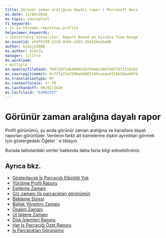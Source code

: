 ```yaml
---
title: Görünür zaman aralığına dayalı rapor | Microsoft Docs
ms.date: 11/04/2016
ms.topic: conceptual
f1_keywords:
- vs.cv.threads.reportnav.profile
helpviewer_keywords:
- Concurrency Visualizer, Report Based on Visible Time Range
ms.assetid: ef4f6259-a110-43b6-a325-364154e1ba00
author: mikejo5000
ms.author: mikejo
manager: jillfra
ms.workload:
- multiple
ms.openlocfilehash: fd4758f5484089e58f50462300f48f76f1538381
ms.sourcegitcommit: 6cfffa72af599a9d667249caaaa411bb28ea69fd
ms.translationtype: MT
ms.contentlocale: tr-TR
ms.lasthandoff: 09/02/2020
ms.locfileid: "63002337"
---
```

# <a name="report-based-on-visible-time-range"></a>Görünür zaman aralığına dayalı rapor
Profil görünümü, şu anda görünür zaman aralığına ve kanallara dayalı raporları görüntüler. Verilerin farklı alt kümelerine ilişkin ayrıntıları görmek için göstergedeki Öğeler ' e tıklayın.

 Burada tablolardaki veriler hakkında daha fazla bilgi edinebilirsiniz.

## <a name="see-also"></a>Ayrıca bkz.
- [Gösterilecek İş Parçacığı Etkinliği Yok](../profiling/no-thread-activity-to-show-threads-view.md)
- [Yürütme Profil Raporu](../profiling/execution-profile-report.md)
- [Eşitleme Zamanı](../profiling/synchronization-time.md)
- [G/ç zamanı (Iş parçacıkları görünümü)](../profiling/i-o-time-threads-view.md)
- [Bekleme Süresi](../profiling/sleep-time.md)
- [Bellek Yönetimi Zamanı](../profiling/memory-management-time.md)
- [Önalım Zamanı](../profiling/preemption-time.md)
- [UI İşleme Zamanı](../profiling/ui-processing-time.md)
- [Disk İşlemleri Raporu](../profiling/disk-operations-report-threads-view.md)
- [Her İş Parçacığı Özet Raporu](../profiling/per-thread-summary-report.md)
- [İş Parçacıkları Görünümü](../profiling/threads-view-parallel-performance.md)